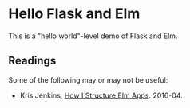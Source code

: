 Hello Flask and Elm
===================

This is a "hello world"-level demo of Flask and Elm.


Readings
--------

Some of the following may or may not be useful:

* Kris Jenkins, [How I Structure Elm Apps][jenkins]. 2016-04.



[jenkins]: http://blog.jenkster.com/2016/04/how-i-structure-elm-apps.html
